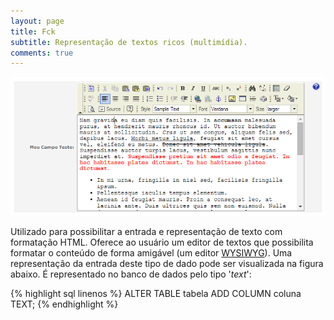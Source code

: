 ```yaml
---
layout: page
title: Fck
subtitle: Representação de textos ricos (multimídia).
comments: true
---
```


![Campo de entrada de dados do tipo "Fck".](/docs/images/image_8.png)

Utilizado para possibilitar a entrada e representação de texto com formatação HTML. Oferece ao usuário um editor de textos que possibilita formatar o conteúdo de forma amigável (um editor [WYSIWYG](http://pt.wikipedia.org/wiki/WYSIWYG)). Uma representação da entrada deste tipo de dado pode ser visualizada na figura abaixo. É representado no banco de dados pelo tipo '*text*':

{% highlight sql linenos %}
ALTER TABLE tabela ADD COLUMN coluna TEXT;
{% endhighlight %}
